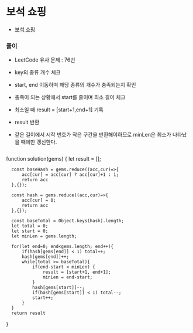 # 보석 쇼핑
 - [보석 쇼핑](https://programmers.co.kr/learn/courses/30/lessons/67258)


### 풀이
  - LeetCode 유사 문제 : 76번
  - key의 종류 개수 체크
  - start, end 이동하며 해당 종류의 개수가 충족되는지 확인
  - 충족이 되는 상황에서 start를 줄이며 최소 길이 체크
  - 최소일 때 result = [start+1,end+1] 기록
  - result 반환

  - 같은 길이에서 시작 번호가 작은 구간을 반환해야하므로 minLen은 최소가 나타났을 때에만 갱신한다.

    ```javascript
  function solution(gems) {
      let result = [];

      const baseHash = gems.reduce((acc,cur)=>{
          acc[cur] = acc[cur] ? acc[cur]+1 : 1;
          return acc
      },{});

      const hash = gems.reduce((acc,cur)=>{
          acc[cur] = 0;
          return acc
      },{});

      const baseTotal = Object.keys(hash).length;
      let total = 0;
      let start = 0;
      let minLen = gems.length;

      for(let end=0; end<gems.length; end++){
          if(hash[gems[end]] < 1) total++;
          hash[gems[end]]++;
          while(total >= baseTotal){
              if(end-start < minLen) {
                  result = [start+1, end+1];
                  minLen = end-start;
              }
              hash[gems[start]]--;
              if(hash[gems[start]] < 1) total--;
              start++;
          }
      }
      return result    
  }
  ```